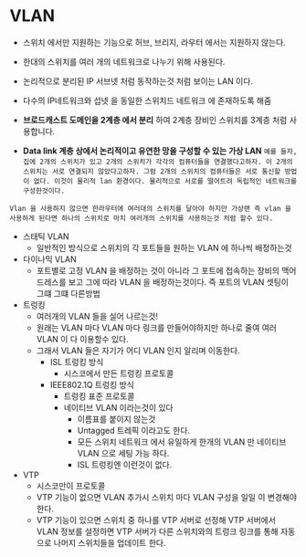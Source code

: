 # VLAN
- 스위치 에서만 지원하는 기능으로 허브, 브리지, 라우터 에서는 지원하지 않는다.
- 한대의 스위치를 여러 개의 네트워크로 나누기 위해 사용된다.
  
- 논리적으로 분리된 IP 서브넷 처럼 동작하는것 처럼 보이는 LAN 이다.
- 다수의 IP네트워크와 섭넷 을 동일한 스위치드 네트워크 에 존재하도록 해줌 
- **브로드캐스트 도메인을 2계층 에서 분리** 하여 2계층 장비인 스위치를 3계층 처럼 사용합니다.

- **Data link 계층 상에서 논리적이고 유연한 망을 구성할 수 있는 가상 LAN**
```예를 들자, 집에 2개의 스위치가 있고 2개의 스위치가 각각의 컴퓨터들을 연결했다고하자. 이 2개의 스위치는 서로 연결되지 않았다고하자. 그럼 2개의 스위치의 컴퓨터들은 서로 통신할 방법이 없다. 이것이 물리적 lan 환경이다. 물리적으로 서로를 떨어트려 독립적인 네트워크를 구성한것이다.```

```Vlan 을 사용하지 않으면 한라우터에 여러대의 스위치를 달아야 하지만 가상랜 즉 vlan 을 사용하게 된다면 하나의 스위치로 마치 여러개의 스위치를 사용하는것 처럼 할수 있다.```
- 스태틱 VLAN
  - 일반적인 방식으로 스위치의 각 포트들을 원하는 VLAN 에 하나씩 배정하는것 
- 다이나믹 VLAN 
  - 포트별로 고정 VLAN 을 배정하는 것이 아니라 그 포트에 접속하는 장비의 맥어드레스를 보고 그에 따라 VLAN 을 배정하는것이다. 즉 포트의 VLAN 셋팅이 그떄 그떄 다른방법
- 트렁킹
  - 여러개의 VLAN 들을 실어 나르는것!
  - 원래는 VLAN 마다 VLAN 마다 링크를 만들어야하지만 하나로 줄여 여러 VLAN 이 다 이용할수 있다.
  - 그래서 VLAN 들은 자기가 어디 VLAN 인지 알리며 이동한다.
    - ISL 트렁킹 방식
      - 시스코에서 만든 트렁킹 프로토콜
    - IEEE802.1Q 트렁킹 방식 
      - 트렁킹 표준 프로토콜
      - 네이티브 VLAN 이라는것이 있다
        - 이름표를 붙이지 않는것
        - Untagged 트레픽 이라고도 한다.
        - 모든 스위치 네트워크 에서 유일하게 한개의 VLAN 만 네이티브 VLAN 으로 세팅 가능 하다.
        - ISL 트렁킹엔 이런것이 없다.
- VTP
  - 시스코만이 프로토콜
  - VTP 기능이 없으면 VLAN 추가시 스위치 마다 VLAN 구성을 일일 이 변경해야한다.
  - VTP 기능이 있으면 스위치 중 하나를 VTP 서버로 선정해 VTP 서버에서 VLAN 정보를 설정하면 VTP 서버가 다른 스위치와의 트렁크 링크를 통해 자동으로 나머지 스위치들을 업데이트 한다.